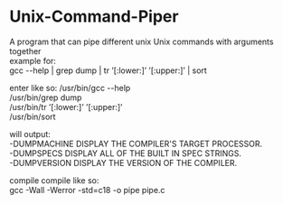 # Unix-Command-Piper
A program that can pipe different unix Unix commands with arguments together <br>
example for:<br>
gcc --help | grep dump | tr ’[:lower:]’ ’[:upper:]’ | sort<br>

enter like so:
/usr/bin/gcc --help<br>
/usr/bin/grep dump<br>
/usr/bin/tr ’[:lower:]’ ’[:upper:]’<br>
/usr/bin/sort<br>

will output:<br>
-DUMPMACHINE             DISPLAY THE COMPILER'S TARGET PROCESSOR.<br>
-DUMPSPECS               DISPLAY ALL OF THE BUILT IN SPEC STRINGS.<br>
-DUMPVERSION             DISPLAY THE VERSION OF THE COMPILER.<br>

compile compile like so:<br>
gcc -Wall -Werror -std=c18 -o pipe pipe.c<br>
